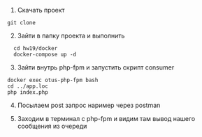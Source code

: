
1. Скачать проект  

  ```
  git clone 
  ```
2. Зайти в папку проекта и выполнить 

```
  cd hw19/docker
  docker-compose up -d
```

3. Зайти внутрь php-fpm и запустить скрипт consumer

``` 
docker exec otus-php-fpm bash
cd ../app.loc
php index.php
```

4. Посылаем post запрос наример через postman




5. Заходим в терминал с php-fpm и видим там вывод нашего сообщения из очереди


``` ```
